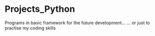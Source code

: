 # Projects_Python
Programs in basic framework for the future development...
                               ... or just to practise my coding skills 
